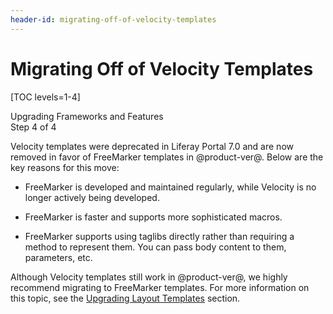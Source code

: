 ```yaml
---
header-id: migrating-off-of-velocity-templates
---
```


# Migrating Off of Velocity Templates

[TOC levels=1-4]

<div class="learn-path-step">
    <p>Upgrading Frameworks and Features<br>Step 4 of 4</p>
</div>

Velocity templates were deprecated in Liferay Portal 7.0 and are now removed in
favor of FreeMarker templates in @product-ver@. Below are the key reasons for
this move:

- FreeMarker is developed and maintained regularly, while Velocity is no longer
  actively being developed.

- FreeMarker is faster and supports more sophisticated macros.

- FreeMarker supports using taglibs directly rather than requiring a method to
  represent them. You can pass body content to them, parameters, etc.

Although Velocity templates still work in @product-ver@, we highly recommend
migrating to FreeMarker templates. For more information on this topic, see the
[Upgrading Layout Templates](/docs/7-2/tutorials/-/knowledge_base/t/upgrading-a-layout-template-to-7-2)
section.
